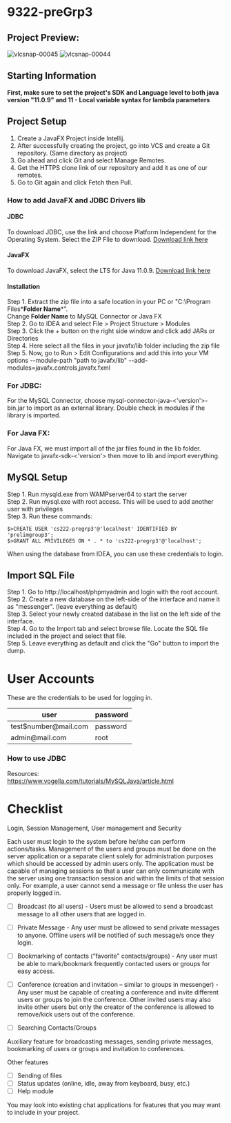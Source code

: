 # 9322-preGrp3

## Project Preview:
![vlcsnap-00045](https://user-images.githubusercontent.com/90618180/235820362-275e422b-4ac7-4df3-b143-1fcfb324bf74.png)
![vlcsnap-00044](https://user-images.githubusercontent.com/90618180/235820366-75ac0dd6-d444-4713-b40b-0aba91912221.png)



## Starting Information
**First, make sure to set the project's SDK and Language level to both java version "11.0.9" and 11 - Local variable syntax for lambda parameters**

## Project Setup
1. Create a JavaFX Project inside Intellij.
2. After successfully creating the project, go into VCS and create a Git repository. (Same directory as project)
3. Go ahead and click Git and select Manage Remotes.
4. Get the HTTPS clone link of our repository and add it as one of our remotes.
5. Go to Git again and click Fetch then Pull.

### How to add JavaFX and JDBC Drivers lib
#### JDBC

To download JDBC, use the link and choose Platform Independent for the Operating System. Select the
ZIP File to download.
[Download link here](https://dev.mysql.com/downloads/connector/j/)

#### JavaFX

To download JavaFX, select the LTS for Java 11.0.9.
[Download link here](https://gluonhq.com/products/javafx/)

#### Installation
Step 1. Extract the zip file into a safe location in your PC or "C:\Program Files\***Folder Name***".<br/>
Change **Folder Name** to MySQL Connector or Java FX<br/>
Step 2. Go to IDEA and select File > Project Structure > Modules<br/>
Step 3. Click the + button on the right side window and click add JARs or Directories<br/>
Step 4. Here select all the files in your javafx/lib folder including the zip file<br/>
Step 5. Now, go to Run > Edit Configurations and add this into your VM options --module-path "path to javafx/lib" --add-modules=javafx.controls,javafx.fxml<br/>

### For JDBC:
For the MySQL Connector, choose mysql-connector-java-<'version'>-bin.jar to import as an external library.
Double check in modules if the library is imported.

### For Java FX:
For Java FX, we must import all of the jar files found in the lib folder. Navigate to javafx-sdk-<'version'>
then move to lib and import everything.

## MySQL Setup

Step 1. Run mysqld.exe from WAMPserver64 to start the server<br/>
Step 2. Run mysql.exe with root access. This will be used to add another user with privileges<br/>
Step 3. Run these commands:
``` mysql
$>CREATE USER 'cs222-pregrp3'@'localhost' IDENTIFIED BY 'prelimgroup3';
$>GRANT ALL PRIVILEGES ON * . * to 'cs222-pregrp3'@'localhost';
```
When using the database from IDEA, you can use these credentials to login.

## Import SQL File
Step 1. Go to http://localhost/phpmyadmin and login with the root account.<br/>
Step 2. Create a new database on the left-side of the interface and name it as "messenger". (leave everything as default)<br/>
Step 3. Select your newly created database in the list on the left side of the interface.<br/>
Step 4. Go to the Import tab and select browse file. Locate the SQL file included in the project and select that file.<br/>
Step 5. Leave everything as default and click the "Go" button to import the dump.

# User Accounts

These are the credentials to be used for logging in.

| user | password |
| ------ | ------ |
| test$number<span>@</span>mail.com | password |
| admin<span>@</span>mail.com | root |

### How to use JDBC
Resources:<br/>
https://www.vogella.com/tutorials/MySQLJava/article.html

# Checklist
Login, Session Management, User management and Security

Each user must login to the system before he/she can perform actions/tasks. Management of the users and groups must be done on the server application or a separate client solely for administration purposes which should be accessed by admin users only. The application must be capable of managing sessions so that a user can only communicate with the server using one transaction session and within the limits of that session only. For example, a user cannot send a message or file unless the user has properly logged in.


- [ ] Broadcast (to all users) - Users must be allowed to send a broadcast message to all other users that are logged in.


- [ ] Private Message - Any user must be allowed to send private messages to anyone. Offline users will be notified of such message/s once they login.


- [ ] Bookmarking of contacts (“favorite” contacts/groups) - Any user must be able to mark/bookmark frequently contacted users or groups for easy access.


- [ ] Conference (creation and invitation – similar to groups in messenger) - Any user must be capable of creating a conference and invite different users or groups to join the conference. Other invited users may also invite other users but only the creator of the conference is allowed to remove/kick users out of the conference.


- [ ] Searching Contacts/Groups

Auxiliary feature for broadcasting messages, sending private messages, bookmarking of
users or groups and invitation to conferences.

Other features<br />
- [ ] Sending of files<br />
- [ ] Status updates (online, idle, away from keyboard, busy, etc.)<br />
- [ ] Help module<br />

You may look into existing chat applications for features that you may want to include in your project.
